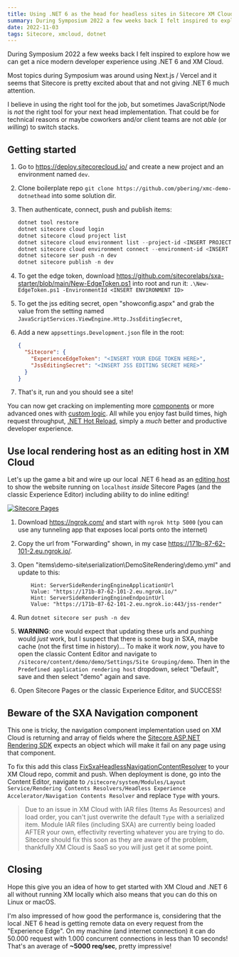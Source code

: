 ```yaml
---
title: Using .NET 6 as the head for headless sites in Sitecore XM Cloud
summary: During Symposium 2022 a few weeks back I felt inspired to explorer how we can get a nice modern developer experience using .NET 6 and XM Cloud.
date: 2022-11-03
tags: Sitecore, xmcloud, dotnet
---
```


During Symposium 2022 a few weeks back I felt inspired to explore how we can get a nice modern developer experience using .NET 6 and XM Cloud.

Most topics during Symposium was around using Next.js / Vercel and it seems that Sitecore is pretty excited about that and not giving .NET 6 much attention.

I believe in using the right tool for the job, but sometimes JavaScript/Node is _not_ the right tool for your next head implementation. That could be for technical reasons or maybe coworkers and/or client teams are not _able_ (or _willing_) to switch stacks.

<!-- ## TODO
- SXA navigation component is broken, workaround...
-->

## Getting started

1. Go to <https://deploy.sitecorecloud.io/> and create a new project and an environment named `dev`.
1. Clone boilerplate repo `git clone https://github.com/pbering/xmc-demo-dotnethead` into some solution dir.
1. Then authenticate, connect, push and publish items:

   ```powershell
   dotnet tool restore
   dotnet sitecore cloud login
   dotnet sitecore cloud project list
   dotnet sitecore cloud environment list --project-id <INSERT PROJECT ID>
   dotnet sitecore cloud environment connect --environment-id <INSERT ENVIRONMENT ID> --allow-write
   dotnet sitecore ser push -n dev
   dotnet sitecore publish -n dev
   ```

1. To get the edge token, download <https://github.com/sitecorelabs/sxa-starter/blob/main/New-EdgeToken.ps1> into root and run it: `.\New-EdgeToken.ps1 -EnvironmentId <INSERT ENVIRONMENT ID>`

1. To get the jss editing secret, open "showconfig.aspx" and grab the value from the setting named `JavaScriptServices.ViewEngine.Http.JssEditingSecret`,

1. Add a new `appsettings.Development.json` file in the root:

   ```json
   {
     "Sitecore": {
       "ExperienceEdgeToken": "<INSERT YOUR EDGE TOKEN HERE>",
       "JssEditingSecret": "<INSERT JSS EDITING SECRET HERE>"
     }
   }
   ```

1. That's it, run and you should see a site!

You can now get cracking on implementing more [components](https://doc.sitecore.com/xp/en/developers/hd/200/sitecore-headless-development/view-types.html) or more advanced ones with [custom logic](https://doc.sitecore.com/xp/en/developers/hd/200/sitecore-headless-development/walkthrough--creating-a-view-component-with-custom-logic.html). All while you enjoy fast build times, high request throughput, [.NET Hot Reload](https://learn.microsoft.com/en-us/aspnet/core/test/hot-reload?view=aspnetcore-6.0), simply a _much_ better and productive developer experience.

## Use local rendering host as an editing host in XM Cloud

Let's up the game a bit and wire up our local .NET 6 head as an [editing host](https://doc.sitecore.com/xmc/en/developers/xm-cloud/editing-hosts-and-rendering-hosts.html) to show the website running on `localhost` _inside_ Sitecore Pages (and the classic Experience Editor) including ability to do inline editing!

[![Sitecore Pages](/content/images/sitecore-pages-editing-host.png)](/content/images/sitecore-pages-editing-host.png)

1. Download <https://ngrok.com/> and start with `ngrok http 5000` (you can use any tunneling app that exposes local ports onto the internet)
1. Copy the url from "Forwarding" shown, in my case <https://171b-87-62-101-2.eu.ngrok.io/>.
1. Open "items\demo-site\serialization\DemoSiteRendering\demo.yml" and update to this:

   ```text
       Hint: ServerSideRenderingEngineApplicationUrl
       Value: "https://171b-87-62-101-2.eu.ngrok.io/"
       Hint: ServerSideRenderingEngineEndpointUrl
       Value: "https://171b-87-62-101-2.eu.ngrok.io:443/jss-render"
   ```

1. Run `dotnet sitecore ser push -n dev`
1. **WARNING**: one would expect that updating these urls and pushing would _just_ work, but I suspect that there is some bug in SXA, maybe cache (not the first time in history)... To make it work _now_, you have to open the classic Content Editor and navigate to `/sitecore/content/demo/demo/Settings/Site Grouping/demo`. Then in the `Predefined application rendering host` dropdown, select "Default", save and then select "demo" again and save.
1. Open Sitecore Pages or the classic Experience Editor, and SUCCESS!

## Beware of the SXA Navigation component

This one is tricky, the navigation component implementation used on XM Cloud is returning and array of fields where the [Sitecore ASP.NET Rendering SDK](https://doc.sitecore.com/xp/en/developers/100/developer-tools/sitecore-asp-net-rendering-sdk.html) expects an object which will make it fail on any page using that component.

To fix this add this class [FixSxaHeadlessNavigationContentResolver](https://gist.github.com/pbering/36fcf14de2ca0835417269980b13cebe) to your XM Cloud repo, commit and push. When deployment is done, go into the Content Editor, navigate to `/sitecore/system/Modules/Layout Service/Rendering Contents Resolvers/Headless Experience Accelerator/Navigation Contents Resolver` and replace `Type` with yours.

> Due to an issue in XM Cloud with IAR files (Items As Resources) and load order, you can't just overwrite the default `Type` with a serialized item. Module IAR files (including SXA) are currently being loaded AFTER your own, effectivity reverting whatever you are trying to do. Sitecore should fix this soon as they are aware of the problem, thankfully XM Cloud is SaaS so you will just get it at some point.

## Closing

Hope this give you an idea of how to get started with XM Cloud and .NET 6 all without running XM locally which also means that you can do this on Linux or macOS.

I'm also impressed of how good the performance is, considering that the local .NET 6 head is getting remote data on every request from the "Experience Edge". On my machine (and internet connection) it can do 50.000 request with 1.000 concurrent connections in less than 10 seconds! That's an average of **~5000 req/sec**, pretty impressive!
